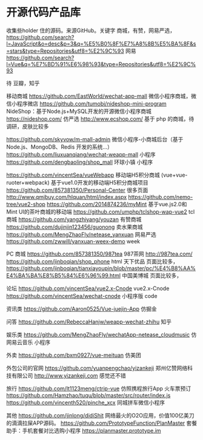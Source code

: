 # 开源代码产品库
收集些holder 住的源码。来源GitHub。关键字 商城，有赞，网易严选，https://github.com/search?l=JavaScript&o=desc&p=3&q=%E5%B0%8F%E7%A8%8B%E5%BA%8F&s=stars&type=Repositories&utf8=%E2%9C%93
网易 https://github.com/search?l=Vue&q=%E7%BD%91%E6%98%93&type=Repositories&utf8=%E2%9C%93

待 豆瓣，知乎

移动商城
https://github.com/EastWorld/wechat-app-mall 微信小程序商城，微信小程序微店
https://github.com/tumobi/nideshop-mini-program NideShop：基于Node.js+MySQL开发的开源微信小程序商城 https://nideshop.com/ 仿严选
http://www.ecshop.com/ 基于 php 的商城，待调研，皮肤比较多

https://github.com/skyvow/m-mall-admin  微信小程序-小商城后台（基于 Node.js、MongoDB、Redis 开发的系统...）
https://github.com/liuxuanqiang/wechat-weapp-mall  小程序
https://github.com/dengbaoling/shop_mall  环球小镇 小程序

https://github.com/vincentSea/vueWebapp  移动端H5积分商城 (vue+vue-ruoter+webpack) 基于vue1.0开发的移动端H5积分商城项目
https://github.com/857381350/Personal-Center 很多页面 http://www.qmjbuy.com/hlquan/html/index.aspx
https://github.com/nemo-tree/vue2-shop
https://github.com/2014874236/myMint 基于vue.js2.0和Mint UI的茶叶商城的移动端
https://github.com/umphp/tclshop-wap-vue2 tcl商城
https://github.com/yangzhiyang/youzan 有赞商城
https://github.com/dujinjin123456/guonong 卖水果商城
https://github.com/MengZhaoFly/netease_yanxuan 网易严选
https://github.com/zwwill/yanxuan-weex-demo week

PC 商城 
https://github.com/857381350/987tea 987茶网 http://987tea.com/
https://github.com/jinboqian/shop_phone  html 天下优品 页面比较多，
https://github.com/jinboqian/tianxiayoupin/blob/master/pc/%E4%B8%AA%E4%BA%BA%E8%B5%84%E6%96%99.html 中国美博城 页面比较多，

论坛
https://github.com/vincentSea/vue2.x-Cnode vue2.x-Cnode
https://github.com/vincentSea/wechat-cnode 小程序版 code 

资讯类
https://github.com/Aaron0525/Vue-juejin-App 仿掘金

问答
https://github.com/RebeccaHanjw/weapp-wechat-zhihu 知乎

娱乐类
https://github.com/MengZhaoFly/wechatApp-netease_cloudmusic 仿网易云音乐 小程序

外卖
https://github.com/bxm0927/vue-meituan 仿美团


外包公司的官网
https://github.com/yuanpengchao/yizankeji  郑州亿赞网络科技有限公司 http://www.yizankeji.com 感觉还不错

旅行
https://github.com/lt1123meng/ctrip-vue  仿照携程旅行App 火车票预订
https://github.com/Hamzhao/tuqu/blob/master/src/router/index.js
https://github.com/vincenth520/pinche_xcx 同城拼车微信小程序 

其他
https://github.com/jinlong/didiShit 网络最火的O2O应用，价值100亿美刀的滴滴拉屎APP源码。
https://github.com/PrototypeFunction/PlanMaster 套餐助手：手机套餐对比选购小程序 https://planmaster.prototype.im